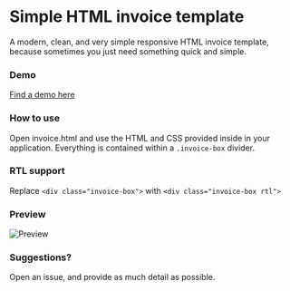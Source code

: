 # Simple HTML invoice template
A modern, clean, and very simple responsive HTML invoice template, because sometimes you just need something quick and simple.

### Demo
[Find a demo here](https://www.sparksuite.com/open-source/invoice.html)

### How to use
Open invoice.html and use the HTML and CSS provided inside in your application. Everything is contained within a `.invoice-box` divider.

### RTL support
Replace `<div class="invoice-box">` with `<div class="invoice-box rtl">`

### Preview
![Preview](https://i.ibb.co/Hqm3MTX/s.jpg)

### Suggestions?
Open an issue, and provide as much detail as possible.
